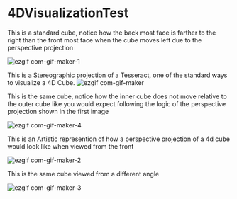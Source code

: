 # 4DVisualizationTest



This is a standard cube, notice how the back most face is farther to the right than the front most face when the cube moves left due to the perspective projection

![ezgif com-gif-maker-1](https://user-images.githubusercontent.com/89361982/139005143-31a2f04d-13e6-4420-839f-df152ec4d74f.gif)

This is a Stereographic projection of a Tesseract, one of the standard ways to visualize a 4D Cube.
![ezgif com-gif-maker](https://user-images.githubusercontent.com/89361982/139005135-2bb1e8b6-7517-4c36-87f6-61439cf98b9a.gif)



This is the same cube, notice how the inner cube does not move relative to the outer cube like you would expect following the logic of the perspective projection shown in the first image

![ezgif com-gif-maker-4](https://user-images.githubusercontent.com/89361982/139004725-e4ff6b14-746a-4a1a-9a19-24a3060e2921.gif)

This is an Artistic represention of how a perspective projection of a 4d cube would look like when viewed from the front

![ezgif com-gif-maker-2](https://user-images.githubusercontent.com/89361982/139004896-db6e215a-4a9e-4301-8295-21a8de6d9f57.gif)

This is the same cube viewed from a different angle

![ezgif com-gif-maker-3](https://user-images.githubusercontent.com/89361982/139004790-de6ebdeb-1e48-4295-b5b4-85b278def02d.gif)

